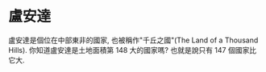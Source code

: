 # 盧安達

盧安達是個位在中部東非的國家, 也被稱作"千丘之國"(The Land of a Thousand Hills).
你知道盧安達是土地面積第 148 大的國家嗎? 也就是說只有 147 個國家比它大.
